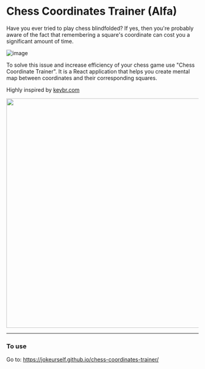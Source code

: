 # Chess Coordinates Trainer (Alfa)

Have you ever tried to play chess blindfolded? If yes, then you're probably aware of the fact that remembering a square's coordinate can cost you a significant amount of time.

![image](https://github.com/JokeUrSelf/chess-coordinates-trainer/assets/81817136/dfaa7d8a-c8a5-44aa-b58d-e23af7fbad8a)

To solve this issue and increase efficiency of your chess game use "Chess Coordinate Trainer".
It is a React application that helps you create mental map between coordinates and their corresponding squares.

Highly inspired by [keybr.com](https://www.keybr.com/)

<img src="https://github.com/JokeUrSelf/chess-coordinates-trainer/assets/81817136/5abb7b41-c4fd-4d2c-9f34-84d057abd3c7" width="600">

---

### To use

Go to: https://jokeurself.github.io/chess-coordinates-trainer/
